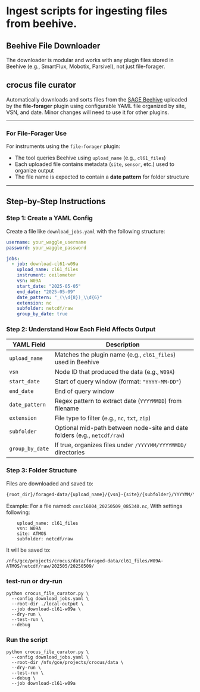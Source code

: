 # Ingest scripts for ingesting files from beehive.


## Beehive File Downloader
The downloader is modular and works with any plugin files stored in Beehive (e.g., SmartFlux, Mobotix, Parsivel), not just file-forager.

## crocus file curator
Automatically downloads and sorts files from the [SAGE Beehive](https://sagecontinuum.org) uploaded by the **file-forager** plugin using configurable YAML file organized by site, VSN, and date.
Minor changes will need to use it for other plugins.

---

### For File-Forager Use
For instruments using the `file-forager` plugin:
- The tool queries Beehive using `upload_name` (e.g., `cl61_files`)
- Each uploaded file contains metadata (`site`, `sensor`, etc.) used to organize output
- The file name is expected to contain a **date pattern** for folder structure

---

## Step-by-Step Instructions

### Step 1: Create a YAML Config

Create a file like `download_jobs.yaml` with the following structure:

```yaml
username: your_waggle_username
password: your_waggle_password

jobs:
  - job: download-cl61-w09a
    upload_name: cl61_files
    instrument: ceilometer
    vsn: W09A
    start_date: "2025-05-05"
    end_date: "2025-05-09"
    date_pattern: "_(\\d{8})_\\d{6}"
    extension: nc
    subfolder: netcdf/raw
    group_by_date: true
```

### Step 2: Understand How Each Field Affects Output
| YAML Field      | Description                                                               |
| --------------- | ------------------------------------------------------------------------- |
| `upload_name`   | Matches the plugin name (e.g., `cl61_files`) used in Beehive              |
| `vsn`           | Node ID that produced the data (e.g., `W09A`)                             |
| `start_date`    | Start of query window (format: `"YYYY-MM-DD"`)                            |
| `end_date`      | End of query window                                                       |
| `date_pattern`  | Regex pattern to extract date (`YYYYMMDD`) from filename                  |
| `extension`     | File type to filter (e.g., `nc`, `txt`, `zip`)                            |
| `subfolder`     | Optional mid-path between node-site and date folders (e.g., `netcdf/raw`) |
| `group_by_date` | If true, organizes files under `/YYYYMM/YYYYMMDD/` directories            |


### Step 3: Folder Structure
Files are downloaded and saved to:
```bash
{root_dir}/foraged-data/{upload_name}/{vsn}-{site}/{subfolder}/YYYYMM/YYYYMMDD/
```

Example: For a file named: `cmscl6004_20250509_085340.nc`, With settings following:

```
    upload_name: cl61_files
    vsn: W09A
    site: ATMOS
    subfolder: netcdf/raw
```
It will be saved to:
```
/nfs/gce/projects/crocus/data/foraged-data/cl61_files/W09A-ATMOS/netcdf/raw/202505/20250509/
```

### test-run or dry-run

```
python crocus_file_curator.py \
  --config download_jobs.yaml \
  --root-dir ./local-output \
  --job download-cl61-w09a \
  --dry-run \
  --test-run \
  --debug
```


### Run the script
```
python crocus_file_curator.py \
  --config download_jobs.yaml \
  --root-dir /nfs/gce/projects/crocus/data \
  --dry-run \
  --test-run \
  --debug \
  --job download-cl61-w09a
```

